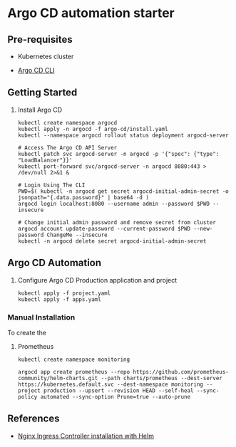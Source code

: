 # Argo CD automation starter

## Pre-requisites

* Kubernetes cluster

* [Argo CD CLI](https://argo-cd.readthedocs.io/en/stable/getting_started/#2-download-argo-cd-cli)

## Getting Started

1. Install Argo CD

    ```Shell
    kubectl create namespace argocd
    kubectl apply -n argocd -f argo-cd/install.yaml
    kubectl --namespace argocd rollout status deployment argocd-server

    # Access The Argo CD API Server
    kubectl patch svc argocd-server -n argocd -p '{"spec": {"type": "LoadBalancer"}}'
    kubectl port-forward svc/argocd-server -n argocd 8080:443 > /dev/null 2>&1 &

    # Login Using The CLI
    PWD=$( kubectl -n argocd get secret argocd-initial-admin-secret -o jsonpath="{.data.password}" | base64 -d )
    argocd login localhost:8080 --username admin --password $PWD --insecure

    # Change initial admin password and remove secret from cluster
    argocd account update-password --current-password $PWD --new-password ChangeMe --insecure
    kubectl -n argocd delete secret argocd-initial-admin-secret
    ```

## Argo CD Automation

1. Configure Argo CD Production application and project

    ```Shell
    kubectl apply -f project.yaml
    kubectl apply -f apps.yaml
    ```

### Manual Installation

To create the

1. Prometheus

    ```Shell
    kubectl create namespace monitoring
    
    argocd app create prometheus --repo https://github.com/prometheus-community/helm-charts.git --path charts/prometheus --dest-server https://kubernetes.default.svc --dest-namespace monitoring --project production --upsert --revision HEAD --self-heal --sync-policy automated --sync-option Prune=true --auto-prune
    ```

<!-- TODO ...

```Shell
export BASE_HOST=$(kubectl get nodes -o jsonpath='{.items[].status.addresses[].address}')
echo $BASE_HOST

kustomize build \
    argo-cd/overlays/production \
    | kubectl apply --filename -

kubectl --namespace argocd \
    rollout status \
    deployment argocd-server

export PASS=$(kubectl \
    --namespace argocd \
    get secret argocd-initial-admin-secret \
    --output jsonpath="{.data.password}" \
    | base64 --decode)

argocd login \
    --insecure \
    --username admin \
    --password $PASS \
    --grpc-web \
    argo-cd.$BASE_HOST

argocd account update-password \
    --current-password $PASS \
    --new-password admin123
``` -->

<!--

1. Install NGinx Ingress

    ```Shell
    kubectl create namespace nginx-ingress
    helm install my-release nginx-stable/nginx-ingress --namespace nginx-ingress
    kubectl patch svc my-release-nginx-ingress --namespace nginx-ingress -p '{"spec": {"type": "NodePort"}}'

    SERVICE_IP=$(kubectl get nodes -o wide -o jsonpath='{.items[].status.addresses[].address}')
    SERVICE_PORT=$(kubectl get svc --namespace nginx-ingress my-release-nginx-ingress -o jsonpath='{.spec.ports[].nodePort}')

    echo "http://${SERVICE_IP}:${SERVICE_PORT}"
    ```

1. Install Sample Web application

    ```Shell
    helm install sample-nginx-release bitnami/nginx
    kubectl patch svc sample-nginx-release --namespace default -p '{"spec": {"type": "NodePort"}}'

    SERVICE_IP=$(kubectl get nodes -o wide -o jsonpath='{.items[].status.addresses[].address}')
    SERVICE_PORT=$(kubectl get svc --namespace default sample-nginx-release -o jsonpath='{.spec.ports[].nodePort}')

    echo "http://${SERVICE_IP}:${SERVICE_PORT}"
    ```

1. Clean-up

    ```Shell
    helm uninstall sample-nginx-release --namespace default
    kubectl delete namespace nginx-ingress
    ``` -->

## References

* [Nginx Ingress Controller installation with Helm](https://docs.nginx.com/nginx-ingress-controller/installation/installation-with-helm/)

